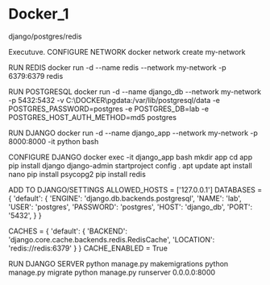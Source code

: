 # Docker_1
django/postgres/redis

Executuve.
CONFIGURE NETWORK
docker network create my-network

RUN REDIS 
docker run -d --name redis --network my-network -p 6379:6379 redis

RUN POSTGRESQL
docker run -d --name django_db --network my-network -p 5432:5432 -v C:\DOCKER\pgdata:/var/lib/postgresql/data -e POSTGRES_PASSWORD=postgres -e POSTGRES_DB=lab -e POSTGRES_HOST_AUTH_METHOD=md5 postgres

RUN DJANGO
docker run -d --name django_app --network my-network -p 8000:8000 -it python bash

CONFIGURE DJANGO
docker exec -it django_app bash
mkdir app
cd app
pip install django
django-admin startproject config .
apt update
apt install nano
pip install psycopg2
pip install redis

ADD TO DJANGO/SETTINGS
ALLOWED_HOSTS = ['127.0.0.1']
DATABASES = {
    'default': {
        'ENGINE': 'django.db.backends.postgresql',
        'NAME': 'lab',
        'USER': 'postgres',
        'PASSWORD': 'postgres',
        'HOST': 'django_db',
        'PORT': '5432',
    }
}

CACHES = {
    'default': {
        'BACKEND': 'django.core.cache.backends.redis.RedisCache',
        'LOCATION': 'redis://redis:6379'
    }
}
CACHE_ENABLED = True

RUN DJANGO SERVER
python manage.py makemigrations
python manage.py migrate
python manage.py runserver 0.0.0.0:8000

